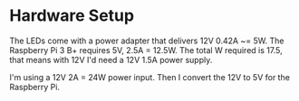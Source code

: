 # Hardware Setup

The LEDs come with a power adapter that delivers 12V 0.42A ~= 5W.  The
Raspberry Pi 3 B+ requires 5V, 2.5A = 12.5W.  The total W required is
17.5, that means with 12V I'd need a 12V 1.5A power supply.

I'm using a 12V 2A = 24W power input.  Then I convert the 12V to 5V
for the Raspberry Pi.

